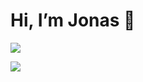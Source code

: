 # Hi, I’m Jonas 👋

![](https://skillicons.dev/icons?i=arch,bash,django,git,js,py,rust,ts&perline=10)

![](https://komarev.com/ghpvc/?username=Ascyii&color=lightgrey)
